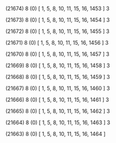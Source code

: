 (21674) 8 (0) [ 1, 5, 8, 10, 11, 15, 16, 1453 ] 3 


(21673) 8 (0) [ 1, 5, 8, 10, 11, 15, 16, 1454 ] 3 


(21672) 8 (0) [ 1, 5, 8, 10, 11, 15, 16, 1455 ] 3 


(21671) 8 (0) [ 1, 5, 8, 10, 11, 15, 16, 1456 ] 3 


(21670) 8 (0) [ 1, 5, 8, 10, 11, 15, 16, 1457 ] 3 


(21669) 8 (0) [ 1, 5, 8, 10, 11, 15, 16, 1458 ] 3 


(21668) 8 (0) [ 1, 5, 8, 10, 11, 15, 16, 1459 ] 3 


(21667) 8 (0) [ 1, 5, 8, 10, 11, 15, 16, 1460 ] 3 


(21666) 8 (0) [ 1, 5, 8, 10, 11, 15, 16, 1461 ] 3 


(21665) 8 (0) [ 1, 5, 8, 10, 11, 15, 16, 1462 ] 3 


(21664) 8 (0) [ 1, 5, 8, 10, 11, 15, 16, 1463 ] 3 


(21663) 8 (0) [ 1, 5, 8, 10, 11, 15, 16, 1464 ]  

